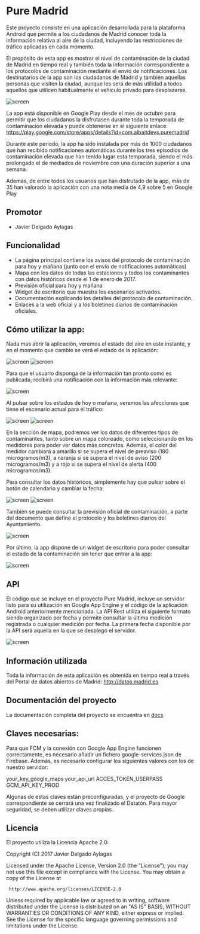 # Pure Madrid

Este proyecto consiste en una aplicación desarrollada para la plataforma Android que permite a los ciudadanos de Madrid conocer toda la información relativa al aire de la ciudad, incluyendo las restricciones de tráfico aplicadas en cada momento.

El propósito de esta app es mostrar el nivel de contaminación de la ciudad de Madrid en tiempo real y también toda la información correspondiente a los protocolos de contaminación mediante el envío de notificaciones. Los destinatarios de la app son los ciudadanos de Madrid y también aquellas personas que visiten la ciudad, aunque les será de más utilidad a todos aquellos que utilicen habitualmente el vehículo privado para desplazarse. 

![screen](docs/google-play-badge.png)

La app está disponible en Google Play desde el mes de octubre para permitir que los ciudadanos la disfrutasen durante toda la temporada de contaminación elevada y puede obtenerse en el siguiente enlace:
https://play.google.com/store/apps/details?id=com.albaitdevs.puremadrid

Durante este periodo, la app ha sido instalada por más de 1000 ciudadanos que han recibido notificaciones automáticas durante los tres episodios de contaminación elevada que han tenido lugar esta temporada, siendo el más prolongado el de mediados de noviembre con una duración superior a una semana.

Además, de entre todos los usuarios que han disfrutado de la app, más de 35 han valorado la aplicación con una nota media de 4,9 sobre 5 en Google Play


## Promotor

* Javier Delgado Aylagas


## Funcionalidad

* La página principal contiene los avisos del protocolo de contaminación para hoy y mañana (junto con el envío de notificaciones automáticas)
* Mapa con los datos de todas las estaciones y todos los contaminantes con datos históricos desde el 1 de enero de 2017.
* Previsión oficial para hoy y mañana
* Widget de escritorio que muestra los escenarios activados.
* Documentación explicando los detalles del protocolo de contaminación.
* Enlaces a la web oficial y a los boletines diarios de contaminación oficiales.


## Cómo utilizar la app:

Nada mas abrir la aplicación, veremos el estado del aire en este instante, y en el momento que cambie se verá el estado de la aplicación:

![screen](docs/Captura1.png)
![screen](docs/Captura2.png)

Para que el usuario disponga de la información tan pronto como es publicada, recibirá una notificación con la información más relevante:

![screen](docs/Captura10.png)

Al pulsar sobre los estados de hoy o mañana, veremos las afecciones que tiene el escenario actual para el tráfico:

![screen](docs/Captura3.png)
![screen](docs/Captura4.png)

En la sección de mapa, podremos ver los datos de diferentes tipos de contaminantes, tanto sobre un mapa coloreado, como seleccionando en los medidores para poder ver datos más concretos. Además, el color del medidor cambiará a amarillo si se supera el nivel de preaviso (180 microgramos/m3), a naranja si se supera el nivel de aviso (200 microgramos/m3) y a rojo si se supera el nivel de alerta (400 microgramos/m3).

Para consultar los datos históricos, simplemente hay que pulsar sobre el botón de calendario y cambiar la fecha:

![screen](docs/Captura7.png)
![screen](docs/Captura8.png)

También se puede consultar la previsión oficial de contaminación, a parte del documento que define el protocolo y los boletines diarios del Ayuntamiento.

![screen](docs/Captura6.png)

Por último, la app dispone de un widget de escritorio para poder consultar el estado de la contaminación sin tener que entrar a la app:

![screen](docs/Captura9.png)


## API

El código que se incluye en el proyecto Pure Madrid, incluye un servidor listo para su utilización en Google App Engine y el código de la aplicación Android anteriormente mencionada. La API Rest utiliza el siguiente formato siendo organizado por fecha y permite consultar la última medición registrada o cualquier medición por fecha. La primera fecha disponible por la API será aquella en la que se desplegó el servidor.

![screen](docs/api.png)


## Información utilizada

Toda la información de esta aplicación es obtenida en tiempo real a través del Portal de datos abiertos de Madrid: http://datos.madrid.es


## Documentación del proyecto

La documentación completa del proyecto se encuentra en [docs](docs/)


## Claves necesarias:

Para que FCM y la conexión con Google App Engine funcionen correctamente, es necesario añadir un fichero google-services.json de Firebase.
Además, es necesario configurar los siguientes valores con los de nuestro servidor:

your_key_google_maps
your_api_url
ACCES_TOKEN_USERPASS
GCM_API_KEY_PROD

Algunas de estas claves están preconfiguradas, y el proyecto de Google correspondiente se cerrará una vez finalizado el Datatón. Para mayor seguridad, se deben utilizar claves propias.

## Licencia

El proyecto utiliza la Licencia Apache 2.0:

Copyright (C) 2017 Javier Delgado Aylagas

Licensed under the Apache License, Version 2.0 (the "License");
you may not use this file except in compliance with the License.
You may obtain a copy of the License at

     http://www.apache.org/licenses/LICENSE-2.0

Unless required by applicable law or agreed to in writing, software
distributed under the License is distributed on an "AS IS" BASIS,
WITHOUT WARRANTIES OR CONDITIONS OF ANY KIND, either express or implied.
See the License for the specific language governing permissions and
limitations under the License.